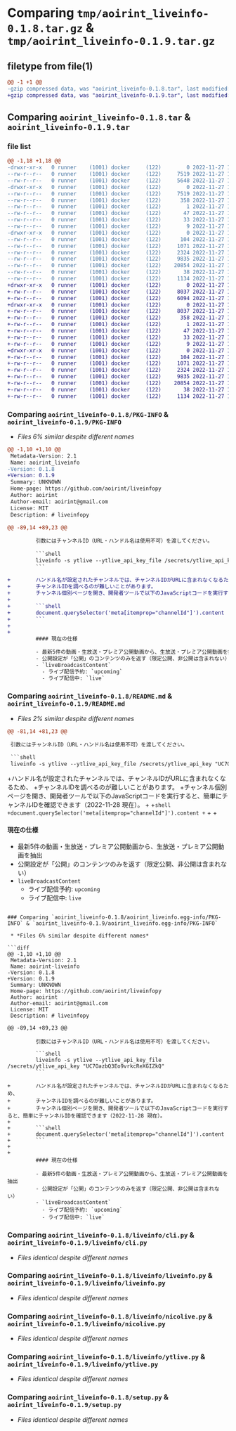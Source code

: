 # Comparing `tmp/aoirint_liveinfo-0.1.8.tar.gz` & `tmp/aoirint_liveinfo-0.1.9.tar.gz`

## filetype from file(1)

```diff
@@ -1 +1 @@
-gzip compressed data, was "aoirint_liveinfo-0.1.8.tar", last modified: Sun Nov 27 18:46:00 2022, max compression
+gzip compressed data, was "aoirint_liveinfo-0.1.9.tar", last modified: Sun Nov 27 18:55:16 2022, max compression
```

## Comparing `aoirint_liveinfo-0.1.8.tar` & `aoirint_liveinfo-0.1.9.tar`

### file list

```diff
@@ -1,18 +1,18 @@
-drwxr-xr-x   0 runner    (1001) docker     (122)        0 2022-11-27 18:46:00.268383 aoirint_liveinfo-0.1.8/
--rw-r--r--   0 runner    (1001) docker     (122)     7519 2022-11-27 18:46:00.268383 aoirint_liveinfo-0.1.8/PKG-INFO
--rw-r--r--   0 runner    (1001) docker     (122)     5648 2022-11-27 18:45:48.000000 aoirint_liveinfo-0.1.8/README.md
-drwxr-xr-x   0 runner    (1001) docker     (122)        0 2022-11-27 18:46:00.264382 aoirint_liveinfo-0.1.8/aoirint_liveinfo.egg-info/
--rw-r--r--   0 runner    (1001) docker     (122)     7519 2022-11-27 18:46:00.000000 aoirint_liveinfo-0.1.8/aoirint_liveinfo.egg-info/PKG-INFO
--rw-r--r--   0 runner    (1001) docker     (122)      358 2022-11-27 18:46:00.000000 aoirint_liveinfo-0.1.8/aoirint_liveinfo.egg-info/SOURCES.txt
--rw-r--r--   0 runner    (1001) docker     (122)        1 2022-11-27 18:46:00.000000 aoirint_liveinfo-0.1.8/aoirint_liveinfo.egg-info/dependency_links.txt
--rw-r--r--   0 runner    (1001) docker     (122)       47 2022-11-27 18:46:00.000000 aoirint_liveinfo-0.1.8/aoirint_liveinfo.egg-info/entry_points.txt
--rw-r--r--   0 runner    (1001) docker     (122)       33 2022-11-27 18:46:00.000000 aoirint_liveinfo-0.1.8/aoirint_liveinfo.egg-info/requires.txt
--rw-r--r--   0 runner    (1001) docker     (122)        9 2022-11-27 18:46:00.000000 aoirint_liveinfo-0.1.8/aoirint_liveinfo.egg-info/top_level.txt
-drwxr-xr-x   0 runner    (1001) docker     (122)        0 2022-11-27 18:46:00.268383 aoirint_liveinfo-0.1.8/liveinfo/
--rw-r--r--   0 runner    (1001) docker     (122)      104 2022-11-27 18:45:59.000000 aoirint_liveinfo-0.1.8/liveinfo/__init__.py
--rw-r--r--   0 runner    (1001) docker     (122)     1071 2022-11-27 18:45:48.000000 aoirint_liveinfo-0.1.8/liveinfo/cli.py
--rw-r--r--   0 runner    (1001) docker     (122)     2324 2022-11-27 18:45:48.000000 aoirint_liveinfo-0.1.8/liveinfo/liveinfo.py
--rw-r--r--   0 runner    (1001) docker     (122)     9835 2022-11-27 18:45:48.000000 aoirint_liveinfo-0.1.8/liveinfo/nicolive.py
--rw-r--r--   0 runner    (1001) docker     (122)    20854 2022-11-27 18:45:48.000000 aoirint_liveinfo-0.1.8/liveinfo/ytlive.py
--rw-r--r--   0 runner    (1001) docker     (122)       38 2022-11-27 18:46:00.268383 aoirint_liveinfo-0.1.8/setup.cfg
--rw-r--r--   0 runner    (1001) docker     (122)     1134 2022-11-27 18:45:48.000000 aoirint_liveinfo-0.1.8/setup.py
+drwxr-xr-x   0 runner    (1001) docker     (122)        0 2022-11-27 18:55:16.649827 aoirint_liveinfo-0.1.9/
+-rw-r--r--   0 runner    (1001) docker     (122)     8037 2022-11-27 18:55:16.649827 aoirint_liveinfo-0.1.9/PKG-INFO
+-rw-r--r--   0 runner    (1001) docker     (122)     6094 2022-11-27 18:55:07.000000 aoirint_liveinfo-0.1.9/README.md
+drwxr-xr-x   0 runner    (1001) docker     (122)        0 2022-11-27 18:55:16.649827 aoirint_liveinfo-0.1.9/aoirint_liveinfo.egg-info/
+-rw-r--r--   0 runner    (1001) docker     (122)     8037 2022-11-27 18:55:16.000000 aoirint_liveinfo-0.1.9/aoirint_liveinfo.egg-info/PKG-INFO
+-rw-r--r--   0 runner    (1001) docker     (122)      358 2022-11-27 18:55:16.000000 aoirint_liveinfo-0.1.9/aoirint_liveinfo.egg-info/SOURCES.txt
+-rw-r--r--   0 runner    (1001) docker     (122)        1 2022-11-27 18:55:16.000000 aoirint_liveinfo-0.1.9/aoirint_liveinfo.egg-info/dependency_links.txt
+-rw-r--r--   0 runner    (1001) docker     (122)       47 2022-11-27 18:55:16.000000 aoirint_liveinfo-0.1.9/aoirint_liveinfo.egg-info/entry_points.txt
+-rw-r--r--   0 runner    (1001) docker     (122)       33 2022-11-27 18:55:16.000000 aoirint_liveinfo-0.1.9/aoirint_liveinfo.egg-info/requires.txt
+-rw-r--r--   0 runner    (1001) docker     (122)        9 2022-11-27 18:55:16.000000 aoirint_liveinfo-0.1.9/aoirint_liveinfo.egg-info/top_level.txt
+drwxr-xr-x   0 runner    (1001) docker     (122)        0 2022-11-27 18:55:16.649827 aoirint_liveinfo-0.1.9/liveinfo/
+-rw-r--r--   0 runner    (1001) docker     (122)      104 2022-11-27 18:55:16.000000 aoirint_liveinfo-0.1.9/liveinfo/__init__.py
+-rw-r--r--   0 runner    (1001) docker     (122)     1071 2022-11-27 18:55:07.000000 aoirint_liveinfo-0.1.9/liveinfo/cli.py
+-rw-r--r--   0 runner    (1001) docker     (122)     2324 2022-11-27 18:55:07.000000 aoirint_liveinfo-0.1.9/liveinfo/liveinfo.py
+-rw-r--r--   0 runner    (1001) docker     (122)     9835 2022-11-27 18:55:07.000000 aoirint_liveinfo-0.1.9/liveinfo/nicolive.py
+-rw-r--r--   0 runner    (1001) docker     (122)    20854 2022-11-27 18:55:07.000000 aoirint_liveinfo-0.1.9/liveinfo/ytlive.py
+-rw-r--r--   0 runner    (1001) docker     (122)       38 2022-11-27 18:55:16.649827 aoirint_liveinfo-0.1.9/setup.cfg
+-rw-r--r--   0 runner    (1001) docker     (122)     1134 2022-11-27 18:55:07.000000 aoirint_liveinfo-0.1.9/setup.py
```

### Comparing `aoirint_liveinfo-0.1.8/PKG-INFO` & `aoirint_liveinfo-0.1.9/PKG-INFO`

 * *Files 6% similar despite different names*

```diff
@@ -1,10 +1,10 @@
 Metadata-Version: 2.1
 Name: aoirint_liveinfo
-Version: 0.1.8
+Version: 0.1.9
 Summary: UNKNOWN
 Home-page: https://github.com/aoirint/liveinfopy
 Author: aoirint
 Author-email: aoirint@gmail.com
 License: MIT
 Description: # liveinfopy
         
@@ -89,14 +89,23 @@
         
         引数にはチャンネルID（URL・ハンドル名は使用不可）を渡してください。
         
         ```shell
         liveinfo -s ytlive --ytlive_api_key_file /secrets/ytlive_api_key "UC7OazbQ3Eo9vrkcReXGIZkQ"
         ```
         
+        ハンドル名が設定されたチャンネルでは、チャンネルIDがURLに含まれなくなるため、
+        チャンネルIDを調べるのが難しいことがあります。
+        チャンネル個別ページを開き、開発者ツールで以下のJavaScriptコードを実行すると、簡単にチャンネルIDを確認できます（2022-11-28 現在）。
+        
+        ```shell
+        document.querySelector('meta[itemprop="channelId"]').content
+        ```
+        
+        
         #### 現在の仕様
         
         - 最新5件の動画・生放送・プレミア公開動画から、生放送・プレミア公開動画を抽出
         - 公開設定が「公開」のコンテンツのみを返す（限定公開、非公開は含まれない）
         - `liveBroadcastContent`
           - ライブ配信予約: `upcoming`
           - ライブ配信中: `live`
```

### Comparing `aoirint_liveinfo-0.1.8/README.md` & `aoirint_liveinfo-0.1.9/README.md`

 * *Files 2% similar despite different names*

```diff
@@ -81,14 +81,23 @@
 
 引数にはチャンネルID（URL・ハンドル名は使用不可）を渡してください。
 
 ```shell
 liveinfo -s ytlive --ytlive_api_key_file /secrets/ytlive_api_key "UC7OazbQ3Eo9vrkcReXGIZkQ"
 ```
 
+ハンドル名が設定されたチャンネルでは、チャンネルIDがURLに含まれなくなるため、
+チャンネルIDを調べるのが難しいことがあります。
+チャンネル個別ページを開き、開発者ツールで以下のJavaScriptコードを実行すると、簡単にチャンネルIDを確認できます（2022-11-28 現在）。
+
+```shell
+document.querySelector('meta[itemprop="channelId"]').content
+```
+
+
 #### 現在の仕様
 
 - 最新5件の動画・生放送・プレミア公開動画から、生放送・プレミア公開動画を抽出
 - 公開設定が「公開」のコンテンツのみを返す（限定公開、非公開は含まれない）
 - `liveBroadcastContent`
   - ライブ配信予約: `upcoming`
   - ライブ配信中: `live`
```

### Comparing `aoirint_liveinfo-0.1.8/aoirint_liveinfo.egg-info/PKG-INFO` & `aoirint_liveinfo-0.1.9/aoirint_liveinfo.egg-info/PKG-INFO`

 * *Files 6% similar despite different names*

```diff
@@ -1,10 +1,10 @@
 Metadata-Version: 2.1
 Name: aoirint-liveinfo
-Version: 0.1.8
+Version: 0.1.9
 Summary: UNKNOWN
 Home-page: https://github.com/aoirint/liveinfopy
 Author: aoirint
 Author-email: aoirint@gmail.com
 License: MIT
 Description: # liveinfopy
         
@@ -89,14 +89,23 @@
         
         引数にはチャンネルID（URL・ハンドル名は使用不可）を渡してください。
         
         ```shell
         liveinfo -s ytlive --ytlive_api_key_file /secrets/ytlive_api_key "UC7OazbQ3Eo9vrkcReXGIZkQ"
         ```
         
+        ハンドル名が設定されたチャンネルでは、チャンネルIDがURLに含まれなくなるため、
+        チャンネルIDを調べるのが難しいことがあります。
+        チャンネル個別ページを開き、開発者ツールで以下のJavaScriptコードを実行すると、簡単にチャンネルIDを確認できます（2022-11-28 現在）。
+        
+        ```shell
+        document.querySelector('meta[itemprop="channelId"]').content
+        ```
+        
+        
         #### 現在の仕様
         
         - 最新5件の動画・生放送・プレミア公開動画から、生放送・プレミア公開動画を抽出
         - 公開設定が「公開」のコンテンツのみを返す（限定公開、非公開は含まれない）
         - `liveBroadcastContent`
           - ライブ配信予約: `upcoming`
           - ライブ配信中: `live`
```

### Comparing `aoirint_liveinfo-0.1.8/liveinfo/cli.py` & `aoirint_liveinfo-0.1.9/liveinfo/cli.py`

 * *Files identical despite different names*

### Comparing `aoirint_liveinfo-0.1.8/liveinfo/liveinfo.py` & `aoirint_liveinfo-0.1.9/liveinfo/liveinfo.py`

 * *Files identical despite different names*

### Comparing `aoirint_liveinfo-0.1.8/liveinfo/nicolive.py` & `aoirint_liveinfo-0.1.9/liveinfo/nicolive.py`

 * *Files identical despite different names*

### Comparing `aoirint_liveinfo-0.1.8/liveinfo/ytlive.py` & `aoirint_liveinfo-0.1.9/liveinfo/ytlive.py`

 * *Files identical despite different names*

### Comparing `aoirint_liveinfo-0.1.8/setup.py` & `aoirint_liveinfo-0.1.9/setup.py`

 * *Files identical despite different names*

